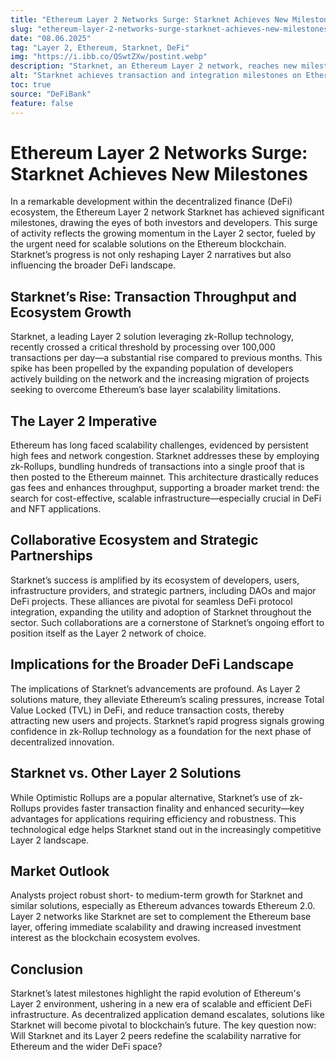 ```yaml
---
title: "Ethereum Layer 2 Networks Surge: Starknet Achieves New Milestones"
slug: "ethereum-layer-2-networks-surge-starknet-achieves-new-milestones"
date: "08.06.2025"
tag: "Layer 2, Ethereum, Starknet, DeFi"
img: "https://i.ibb.co/QSwtZXw/postint.webp"
description: "Starknet, an Ethereum Layer 2 network, reaches new milestones in transaction throughput and dApp integration, further positioning itself as a leader in scalable DeFi solutions."
alt: "Starknet achieves transaction and integration milestones on Ethereum Layer 2"
toc: true
source: "DeFiBank"
feature: false
---
```


# Ethereum Layer 2 Networks Surge: Starknet Achieves New Milestones

In a remarkable development within the decentralized finance (DeFi) ecosystem, the Ethereum Layer 2 network Starknet has achieved significant milestones, drawing the eyes of both investors and developers. This surge of activity reflects the growing momentum in the Layer 2 sector, fueled by the urgent need for scalable solutions on the Ethereum blockchain. Starknet’s progress is not only reshaping Layer 2 narratives but also influencing the broader DeFi landscape.

## Starknet’s Rise: Transaction Throughput and Ecosystem Growth

Starknet, a leading Layer 2 solution leveraging zk-Rollup technology, recently crossed a critical threshold by processing over 100,000 transactions per day—a substantial rise compared to previous months. This spike has been propelled by the expanding population of developers actively building on the network and the increasing migration of projects seeking to overcome Ethereum’s base layer scalability limitations.

## The Layer 2 Imperative

Ethereum has long faced scalability challenges, evidenced by persistent high fees and network congestion. Starknet addresses these by employing zk-Rollups, bundling hundreds of transactions into a single proof that is then posted to the Ethereum mainnet. This architecture drastically reduces gas fees and enhances throughput, supporting a broader market trend: the search for cost-effective, scalable infrastructure—especially crucial in DeFi and NFT applications.

## Collaborative Ecosystem and Strategic Partnerships

Starknet’s success is amplified by its ecosystem of developers, users, infrastructure providers, and strategic partners, including DAOs and major DeFi projects. These alliances are pivotal for seamless DeFi protocol integration, expanding the utility and adoption of Starknet throughout the sector. Such collaborations are a cornerstone of Starknet’s ongoing effort to position itself as the Layer 2 network of choice.

## Implications for the Broader DeFi Landscape

The implications of Starknet’s advancements are profound. As Layer 2 solutions mature, they alleviate Ethereum’s scaling pressures, increase Total Value Locked (TVL) in DeFi, and reduce transaction costs, thereby attracting new users and projects. Starknet’s rapid progress signals growing confidence in zk-Rollup technology as a foundation for the next phase of decentralized innovation.

## Starknet vs. Other Layer 2 Solutions

While Optimistic Rollups are a popular alternative, Starknet’s use of zk-Rollups provides faster transaction finality and enhanced security—key advantages for applications requiring efficiency and robustness. This technological edge helps Starknet stand out in the increasingly competitive Layer 2 landscape.

## Market Outlook

Analysts project robust short- to medium-term growth for Starknet and similar solutions, especially as Ethereum advances towards Ethereum 2.0. Layer 2 networks like Starknet are set to complement the Ethereum base layer, offering immediate scalability and drawing increased investment interest as the blockchain ecosystem evolves.

## Conclusion

Starknet’s latest milestones highlight the rapid evolution of Ethereum's Layer 2 environment, ushering in a new era of scalable and efficient DeFi infrastructure. As decentralized application demand escalates, solutions like Starknet will become pivotal to blockchain’s future. The key question now: Will Starknet and its Layer 2 peers redefine the scalability narrative for Ethereum and the wider DeFi space?
